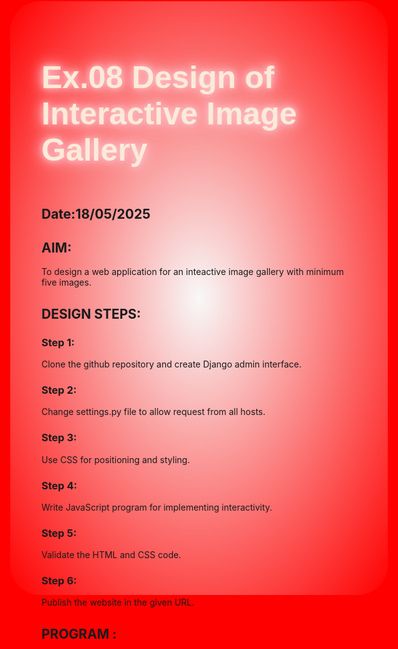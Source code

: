 # Ex.08 Design of Interactive Image Gallery
## Date:18/05/2025

## AIM:
To design a web application for an inteactive image gallery with minimum five images.

## DESIGN STEPS:

### Step 1:
Clone the github repository and create Django admin interface.

### Step 2:
Change settings.py file to allow request from all hosts.

### Step 3:
Use CSS for positioning and styling.

### Step 4:
Write JavaScript program for implementing interactivity.

### Step 5:
Validate the HTML and CSS code.

### Step 6:
Publish the website in the given URL.

## PROGRAM :
 <!DOCTYPE html>
 <html lang="en">
 <head>
    <style>
        h1{
            color: antiquewhite;
            text-shadow: 0 0 10px pink, 0 0 20px pink, 0 0 30px pink;
            position: relative;
            bottom: 27px;
            font-family: Verdana, Geneva, Tahoma, sans-serif;
            font-size: 50px;
        }
        html{
            background-color: rgb(255, 0, 0);
        }
        body{
            background: radial-gradient(rgb(248, 248, 248),rgb(255, 0, 0));
            border: 2px solid rgb(255, 0, 0);
            border-radius: 50px;
            height: 850px;
            width: 1515px;
        }
        .main {
            background-color: rgb(255, 255, 255);
            height: 80%;
            width: 68%;
            border: 2px solid rgb(255, 255, 255);
            border-radius: 20px;
            display: inline-flex;
            justify-content: center;
            align-items: center;
            position: absolute;
            top: 50%;
            left: 50%;
            translate: -50% -50%;
        }

        .m1 {
            border-radius: 20px;
            background-color: rgb(252, 0, 0);
            margin: 10px;
            height: 650px;
            width: 1000px;
            display: flex;
            flex-wrap: wrap;
            overflow: scroll;
            justify-content: space-around;
            align-items: center;
            transition: all 1.5s ease;
        }
        .m1::-webkit-scrollbar {
            width: 0px; 
            height: 0px; 
        }
        .m2{
            position: absolute;
            top: 50%;
            right: 10px;
            margin: 10px;
            opacity: 0;
            width: 0px;
            height: 0px;
            transition: all 1.5s ease, opacity 0.4s;
            visibility: hidden;
        }

        img {
            margin: 10px;
            width: 300px;
            height: 300px;
            transition: transform 0.5s ease;
            cursor: pointer;
        }
        #i{
            border-radius: 10px;
        }
        #i:hover{
            transform: scale(1.1);
        }
        #ii{
            border-radius: 10px;
            width: 96%;
            height: auto;
        }

        .m1.shrink {
            position: absolute;
            top: 10px;
            left: 10px;
            width: 350px;
            overflow: scroll;
            transition: all 1.5s ease;
        }
        .m1.shrink::-webkit-scrollbar {
            width: 0px; 
            height: 0px; 
        }
        .m2.grow{
            position: absolute;
            top: 10px;
            right: 10px;
            margin: 10px;
            width: 650px;
            height: 650px;
            opacity: 1; /* Fully visible */
            visibility: visible; /* Interactable */
            transition: all 1.5s ease, opacity 0.5s ease;  
        }
        footer{
            background-color: white;
            border-radius: 30px;
            width: 25%;
            position: absolute;
            bottom: 40px;
            left: 50%;
            translate: -50%;
        }
    </style>
</head>
<title>SAMPLE</title>
<body>
    <h1 align="center">PORCHE 911</h1>
    <div class="main">
        <div class="m1">
            <img src="car.png" alt="" id="i" onclick="f(this)">
            <img src="car1.png" alt="" id="i" onclick="f(this)">
            <img src="car2.png" alt="" id="i" onclick="f(this)">
            <img src="car3.png" alt="" id="i" onclick="f(this)">
            <img src="car4.png" alt="" id="i" onclick="f(this)">
            <img src="car5.png" alt="" id="i" onclick="f(this)">
        </div>
        <div class="m2" id="iii" id="i" onclick="c()">
            <img src="" alt="" id="ii">
        </div>
    </div>
    <footer align="center">
           DESIGNED and DEVELOPED by Sri Gokul Venkat
    </footer>

    <script>
        var a=document.getElementById('iii');
        var b=document.getElementById('ii');
        const d=document.querySelector('.m1');
        const d1=document.querySelector('.m2');
        function f(img) {
            d1.classList.add('grow');
            d.classList.add('shrink');
            a.style.display='flex';
            b.src=img.src;
        }
        function c(){
            d1.classList.remove('grow');
            d.classList.remove('shrink');
        }
    </script>
</body>
</html>

## OUTPUT:

![image](https://github.com/user-attachments/assets/51cb7c06-742e-44e1-a428-9e2ea00b1cc5)

![image](https://github.com/user-attachments/assets/86656752-b05f-4518-9511-b32f7445a4d7)



## RESULT:
The program for designing an interactive image gallery using HTML, CSS and JavaScript is executed successfully.
